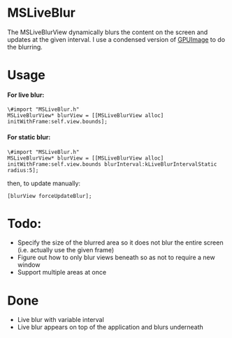 MSLiveBlur
==========

The MSLiveBlurView dynamically blurs the content on the screen and updates at the given interval.
I use a condensed version of [GPUImage](https://github.com/BradLarson/GPUImage) to do the blurring.

# Usage

#### For live blur:

    \#import "MSLiveBlur.h"
    MSLiveBlurView* blurView = [[MSLiveBlurView alloc] initWithFrame:self.view.bounds];

#### For static blur:

    \#import "MSLiveBlur.h"
    MSLiveBlurView* blurView = [[MSLiveBlurView alloc] initWithFrame:self.view.bounds blurInterval:kLiveBlurIntervalStatic radius:5];

then, to update manually:

    [blurView forceUpdateBlur];

# Todo:
* Specify the size of the blurred area so it does not blur the entire screen (i.e. actually use the given frame)
* Figure out how to only blur views beneath so as not to require a new window
* Support multiple areas at once

# Done
* Live blur with variable interval
* Live blur appears on top of the application and blurs underneath